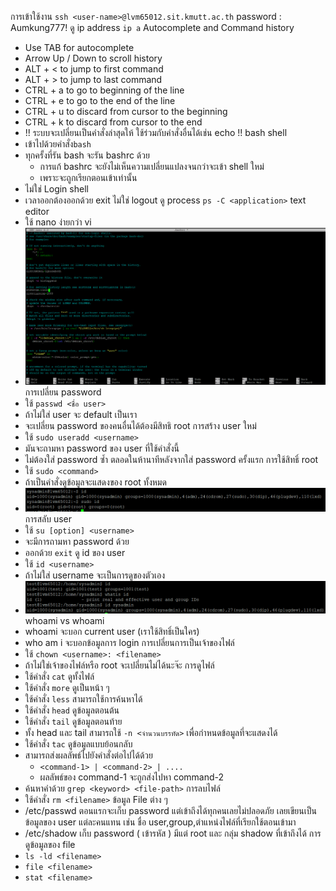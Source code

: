 การเข้าใช้งาน
	```ssh <user-name>@lvm65012.sit.kmutt.ac.th```
	password : Aumkung777!
ดู ip address
	```ip a```
Autocomplete and Command history
- Use TAB for autocomplete
- Arrow Up / Down to scroll history
- ALT + < to jump to first command
- ALT + > to jump to last command
- CTRL + a to go to beginning of the line
- CTRL + e to go to the end of the line
- CTRL + u to discard from cursor to the beginning
- CTRL + k to discard from cursor to the end
- !! ระบบจะเปลี่ยนเป็นคำสั่งล่าสุดให้ ใช้ร่วมกับคำสั่งอื่นได้เช่น echo !!
bash shell
- เข้าไปด้วยคำสั่ง```bash```
- ทุกครั้งที่รัน bash จะรัน bashrc ด้วย
	- การแก้ bashrc จะยังไม่เห็นความเปลี่ยนแปลงจนกว่าจะเข้า shell ใหม่
	- เพราะจะถูกเรียกตอนเข้าเท่านั้น
- ไม่ใช่ Login shell
- เวลาออกต้องออกด้วย exit ไม่ใช่ logout
ดู process
	```ps -C <application>```
text editor
- ใช้ nano ง่ายกว่า vi
- ![Pasted image 20240125093219.png](./Pasted%20image%2020240125093219.png)
การเปลี่ยน password
- ใช้ ```passwd <ชื่อ user>```
- ถ้าไม่ใส่ user จะ default เป็นเรา
- จะเปลี่ยน password ของคนอื่นได้ต้องมีสิทธิ root
การสร้าง user ใหม่
- ใช้ ```sudo useradd <username>```
- มันจะถามหา password  ของ user ที่ใช้คำสั่งนี้
- ไม่ต้องใส่ password ซ้ำ ตลอดในห้านาทีหลังจากใส่ password ครั้งแรก
การใช้สิทธิ์ root
- ใช้ ```sudo <command>```
- ถ้าเป็นคำสั่งดูข้อมูลจะแสดงของ root ทั้งหมด
- ![Pasted image 20240125101146.png](./Pasted%20image%2020240125101146.png)
การสลับ user
- ใช้ ```su [option] <username>```
- จะมีการถามหา password ด้วย
- ออกด้วย ```exit```
ดู id ของ user
- ใช้ ```id <username>```
- ถ้าไม่ใส่ username จะเป็นการดูของตัวเอง
- ![Pasted image 20240125100709.png](./Pasted%20image%2020240125100709.png)
whoami vs whoami
- whoami จะบอก current user (เราใช้สิทธิ์เป็นใคร)
-  who am i จะบอกข้อมูลการ login
การเปลี่ยนการเป็นเจ้าของไฟล์
-  ใช้ ```chown <username>: <filename>```
-  ถ้าไม่ใช่เจ้าของไฟล์หรือ root จะเปลี่ยนไม่ได้นะจ๊ะ
การดูไฟล์
- ใช้คำสั่ง ```cat``` ดูทั้งไฟล์
- ใช้คำสั่ง ```more``` ดูเป็นหน้า ๆ
- ใช้คำสั่ง ```less``` สามารถใช้การค้นหาได้
- ใช้คำสั่ง ```head``` ดูข้อมูลตอนต้น
- ใช้คำสั่ง ```tail``` ดูข้อมูลตอนท้าย
- ทั้ง head และ tail สามารถใช้ ```-n <จำนวนบรรทัด>``` เพื่อกำหนดข้อมูลที่จะแสดงได้
- ใช้คำสั่ง ```tac``` ดูข้อมูลแบบย้อนกลับ
- สามารถส่งผลลัพธ์ไปยังคำสั่งต่อไปได้ด้วย
	- ```<command-1> | <command-2> | ....```
	- ผลลัพธ์ของ command-1 จะถูกส่งไปหา command-2
-  ค้นหาคำด้วย ```grep <keyword> <file-path>```
การลบไฟล์
- ใช้คำสั่ง ```rm <filename>```
ข้อมูล File ต่าง ๆ
 - /etc/passwd ตอนแรกจะเก็บ password แต่เข้าถึงได้ทุกคนเลยไม่ปลอดภัย เลยเขียนเป็นข้อมูลของ user แต่ละคนแทน เช่น ชื่อ user,group,ตำแหน่งไฟล์ที่เรียกใช้ตอนเข้ามา
 - /etc/shadow เก็บ password ( เข้ารหัส ) มีแต่ root และ กลุ่ม shadow ที่เข้าถึงได้
 การดูข้อมูลของ file
- ```ls -ld <filename>```
- ```file <filename>```
- ```stat <filename>```